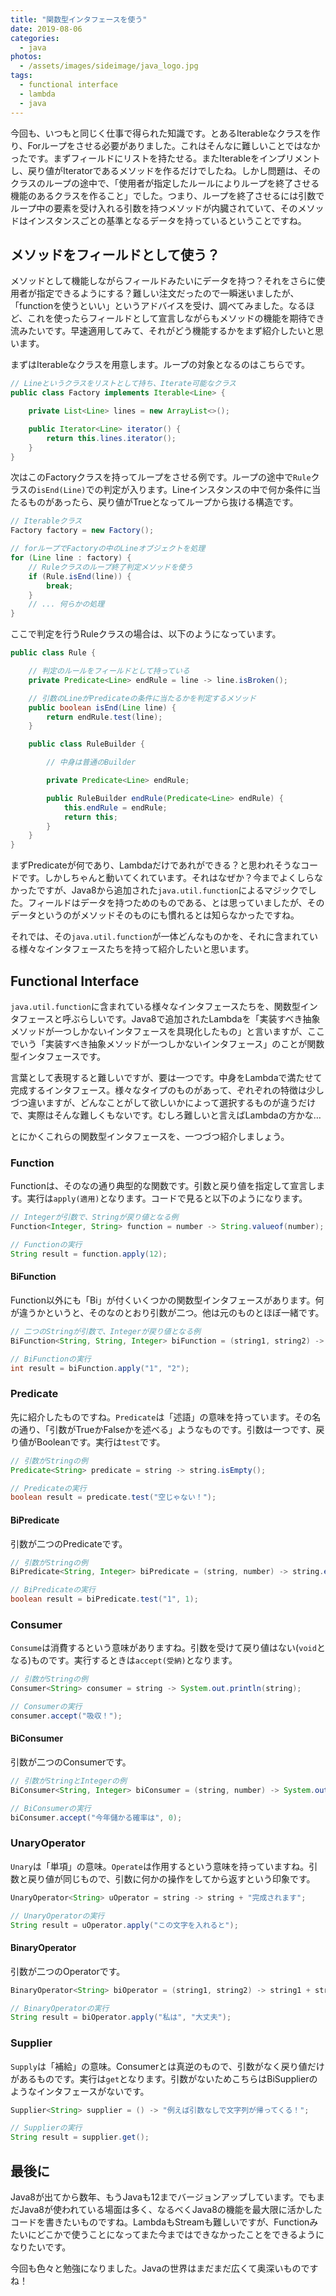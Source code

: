 ```yaml
---
title: "関数型インタフェースを使う"
date: 2019-08-06
categories: 
  - java
photos:
  - /assets/images/sideimage/java_logo.jpg
tags:
  - functional interface
  - lambda
  - java
---
```


今回も、いつもと同じく仕事で得られた知識です。とあるIterableなクラスを作り、Forループをさせる必要がありました。これはそんなに難しいことではなかったです。まずフィールドにリストを持たせる。またIterableをインプリメントし、戻り値がIteratorであるメソッドを作るだけでしたね。しかし問題は、そのクラスのループの途中で、「使用者が指定したルールによりループを終了させる機能のあるクラスを作ること」でした。つまり、ループを終了させるには引数でループ中の要素を受け入れる引数を持つメソッドが内臓されていて、そのメソッドはインスタンスごとの基準となるデータを持っているということですね。

## メソッドをフィールドとして使う？

メソッドとして機能しながらフィールドみたいにデータを持つ？それをさらに使用者が指定できるようにする？難しい注文だったので一瞬迷いましたが、「functionを使うといい」というアドバイスを受け、調べてみました。なるほど、これを使ったらフィールドとして宣言しながらもメソッドの機能を期待でき流みたいです。早速適用してみて、それがどう機能するかをまず紹介したいと思います。

まずはIterableなクラスを用意します。ループの対象となるのはこちらです。

```java
// Lineというクラスをリストとして持ち、Iterate可能なクラス
public class Factory implements Iterable<Line> {

    private List<Line> lines = new ArrayList<>();

    public Iterator<Line> iterator() {
        return this.lines.iterator();
    }
}
```

次はこのFactoryクラスを持ってループをさせる例です。ループの途中で`Rule`クラスの`isEnd(Line)`での判定が入ります。Lineインスタンスの中で何か条件に当たるものがあったら、戻り値がTrueとなってループから抜ける構造です。

```java
// Iterableクラス
Factory factory = new Factory();

// forループでFactoryの中のLineオブジェクトを処理
for (Line line : factory) {
    // Ruleクラスのループ終了判定メソッドを使う
    if (Rule.isEnd(line)) {
        break;
    }
    // ... 何らかの処理
}
```

ここで判定を行うRuleクラスの場合は、以下のようになっています。

```java
public class Rule {

    // 判定のルールをフィールドとして持っている
    private Predicate<Line> endRule = line -> line.isBroken();

    // 引数のLineがPredicateの条件に当たるかを判定するメソッド
    public boolean isEnd(Line line) {
        return endRule.test(line);
    }

    public class RuleBuilder {

        // 中身は普通のBuilder

        private Predicate<Line> endRule;

        public RuleBuilder endRule(Predicate<Line> endRule) {
            this.endRule = endRule;
            return this;
        }
    }
}
```

まずPredicateが何であり、Lambdaだけであれができる？と思われそうなコードです。しかしちゃんと動いてくれています。それはなぜか？今までよくしらなかったですが、Java8から追加された`java.util.function`によるマジックでした。フィールドはデータを持つためのものである、とは思っていましたが、そのデータというのがメソッドそのものにも慣れるとは知らなかったですね。

それでは、その`java.util.function`が一体どんなものかを、それに含まれている様々なインタフェースたちを持って紹介したいと思います。

## Functional Interface

`java.util.function`に含まれている様々なインタフェースたちを、関数型インタフェースと呼ぶらしいです。Java8で追加されたLambdaを「実装すべき抽象メソッドが一つしかないインタフェースを具現化したもの」と言いますが、ここでいう「実装すべき抽象メソッドが一つしかないインタフェース」のことが関数型インタフェースです。

言葉として表現すると難しいですが、要は一つです。中身をLambdaで満たせて完成するインタフェース。様々なタイプのものがあって、ぞれぞれの特徴は少しづつ違いますが、どんなことがして欲しいかによって選択するものが違うだけで、実際はそんな難しくもないです。むしろ難しいと言えばLambdaの方かな…

とにかくこれらの関数型インタフェースを、一つづつ紹介しましょう。

### Function

Functionは、そのなの通り典型的な関数です。引数と戻り値を指定して宣言します。実行は`apply(適用)`となります。コードで見ると以下のようになります。

```java
// Integerが引数で、Stringが戻り値となる例
Function<Integer, String> function = number -> String.valueof(number);

// Functionの実行
String result = function.apply(12);
```

#### BiFunction

Function以外にも「Bi」が付くいくつかの関数型インタフェースがあります。何が違うかというと、そのなのとおり引数が二つ。他は元のものとほぼ一緒です。

```java
// 二つのStringが引数で、Integerが戻り値となる例
BiFunction<String, String, Integer> biFunction = (string1, string2) -> Integer.parseInt(string1) + Integer.parseInt(string2);

// BiFunctionの実行
int result = biFunction.apply("1", "2");
```

### Predicate

先に紹介したものですね。`Predicate`は「述語」の意味を持っています。その名の通り、「引数がTrueかFalseかを述べる」ようなものです。引数は一つです、戻り値がBooleanです。実行は`test`です。

```java
// 引数がStringの例
Predicate<String> predicate = string -> string.isEmpty();

// Predicateの実行
boolean result = predicate.test("空じゃない！");
```

#### BiPredicate

引数が二つのPredicateです。

```java
// 引数がStringの例
BiPredicate<String, Integer> biPredicate = (string, number) -> string.equals(Integer.toString(number));

// BiPredicateの実行
boolean result = biPredicate.test("1", 1);
```

### Consumer

`Consume`は消費するという意味がありますね。引数を受けて戻り値はない(`void`となる)ものです。実行するときは`accept(受納)`となります。

```java
// 引数がStringの例
Consumer<String> consumer = string -> System.out.println(string);

// Consumerの実行
consumer.accept("吸収！");
```

#### BiConsumer

引数が二つのConsumerです。

```java
// 引数がStringとIntegerの例
BiConsumer<String, Integer> biConsumer = (string, number) -> System.out.println(string + "：" + number);

// BiConsumerの実行
biConsumer.accept("今年儲かる確率は", 0);
```

### UnaryOperator

`Unary`は「単項」の意味。`Operate`は作用するという意味を持っていますね。引数と戻り値が同じもので、引数に何かの操作をしてから返すという印象です。

```java
UnaryOperator<String> uOperator = string -> string + "完成されます";

// UnaryOperatorの実行
String result = uOperator.apply("この文字を入れると");
```

#### BinaryOperator

引数が二つのOperatorです。

```java
BinaryOperator<String> biOperator = (string1, string2) -> string1 + string2 + "ではないです";

// BinaryOperatorの実行
String result = biOperator.apply("私は", "大丈夫");
```

### Supplier

`Supply`は「補給」の意味。Consumerとは真逆のもので、引数がなく戻り値だけがあるものです。実行は`get`となります。引数がないためこちらはBiSupplierのようなインタフェースがないです。

```java
Supplier<String> supplier = () -> "例えば引数なしで文字列が帰ってくる！";

// Supplierの実行
String result = supplier.get();
```

## 最後に

Java8が出てから数年、もうJavaも12までバージョンアップしています。でもまだJava8が使われている場面は多く、なるべくJava8の機能を最大限に活かしたコードを書きたいものですね。LambdaもStreamも難しいですが、Functionみたいにどこかで使うことになってまた今まではできなかったことをできるようになりたいです。

今回も色々と勉強になりました。Javaの世界はまだまだ広くて奥深いものですね！